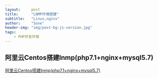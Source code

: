 ```yaml
---
layout:     post
title:      "LNMP环境搭建"
subtitle:   "Linux,nginx"
author:     "Sone"
header-img: "img/post-bg-js-version.jpg"
tags:
    - PHP开发环境
---
```

## 阿里云Centos搭建lnmp(php7.1+nginx+mysql5.7)
[阿里云Centos搭建lnmp(php7.1+nginx+mysql5.7)](https://jingyan.baidu.com/article/215817f7a10bfb1eda14238b.html)